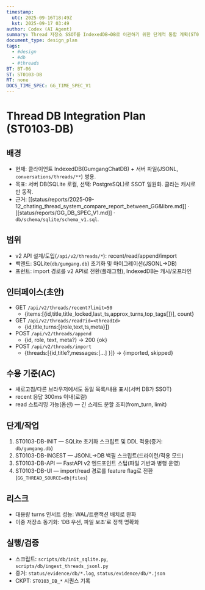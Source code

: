 ```yaml
---
timestamp:
  utc: 2025-09-16T18:49Z
  kst: 2025-09-17 03:49
author: Codex (AI Agent)
summary: Thread 저장소 SSOT를 IndexedDB→DB로 이관하기 위한 단계적 통합 계획(ST0103‑DB)
document_type: design_plan
tags:
  - #design
  - #db
  - #threads
BT: BT-06
ST: ST0103-DB
RT: none
DOCS_TIME_SPEC: GG_TIME_SPEC_V1
---
```


# Thread DB Integration Plan (ST0103‑DB)

## 배경
- 현재: 클라이언트 IndexedDB(GumgangChatDB) + 서버 파일(JSONL, `conversations/threads/**`) 병용.
- 목표: 서버 DB(SQLite 로컬, 선택: PostgreSQL)로 SSOT 일원화. 클라는 캐시로만 동작.
- 근거: [[status/reports/2025-09-12_chating_thread_system_compare_report_between_GG&libre.md]] · [[status/reports/GG_DB_SPEC_V1.md]] · `db/schema/sqlite/schema_v1.sql`.

## 범위
- v2 API 설계/도입(`/api/v2/threads/*`): recent/read/append/import
- 백엔드: SQLite(`db/gumgang.db`) 초기화 및 마이그레이션(JSONL→DB)
- 프런트: import 경로를 v2 API로 전환(플래그형), IndexedDB는 캐시/오프라인

## 인터페이스(초안)
- GET `/api/v2/threads/recent?limit=50`
  - {items:[{id,title,title_locked,last_ts,approx_turns,top_tags[]}], count}
- GET `/api/v2/threads/read?id=<threadId>`
  - {id,title,turns:[{role,text,ts,meta}]}
- POST `/api/v2/threads/append`
  - {id, role, text, meta?} → 200 {ok}
- POST `/api/v2/threads/import`
  - {threads:[{id,title?,messages:[...] }]} → {imported, skipped}

## 수용 기준(AC)
- 새로고침/다른 브라우저에서도 동일 목록/내용 표시(서버 DB가 SSOT)
- recent 응답 300ms 이내(로컬)
- read 스트리밍 가능(옵션) — 긴 스레드 분할 조회(from_turn, limit)

## 단계/작업
1) ST0103-DB-INIT — SQLite 초기화 스크립트 및 DDL 적용(증거: `db/gumgang.db`)
2) ST0103-DB-INGEST — JSONL→DB 백필 스크립트(드라이런/적용 모드)
3) ST0103-DB-API — FastAPI v2 엔드포인트 스텁(파일 기반과 병행 운영)
4) ST0103-DB-UI — import/read 경로를 feature flag로 전환(`GG_THREAD_SOURCE=db|files`)

## 리스크
- 대용량 turns 인서트 성능: WAL/트랜잭션 배치로 완화
- 이중 저장소 동기화: ‘DB 우선, 파일 보조’로 정책 명확화

## 실행/검증
- 스크립트: `scripts/db/init_sqlite.py`, `scripts/db/ingest_threads_jsonl.py`
- 증거: `status/evidence/db/*.log`, `status/evidence/db/*.json`
- CKPT: `ST0103_DB_*` 시퀀스 기록

